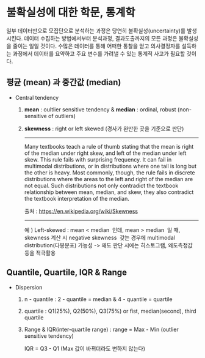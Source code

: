 # 불확실성에 대한 학문, 통계학 

 일부 데이터만으로 모집단으로 분석하는 과정은 당연히 불확실성(uncertainty)를 발생시킨다. 데이터 수집하는 방법에서부터 분석과정, 결과도출까지의 모든 과정은 불확실성을 줄이는 일일 것이다. 수많은 데이터를 통해 어떠한 통찰을 얻고 의사결정자를 설득하는 과정에서 데이터를 요약하고 주요 변수를 가려낼 수 있는 통계적 사고가 필요할 것이다. 

## 평균 (mean) 과 중간값 (median) 

* Central tendency 

  1. **mean** : oultlier sensitive tendency & **median** : ordinal, robust (non-sensitive of outliers)   

  2. **skewness** : right or left skewed (경사가 완만한 곳을 기준으로 판단)

     ____________________

     Many textbooks teach a rule of thumb stating that the mean is right of the median under right skew, and left of the median under left skew. This rule fails with surprising frequency. It can fail in multimodal distributions, or in distributions where one tail is long but the other is heavy. Most commonly, though, the rule fails in discrete distributions where the areas to the left and right of the median are not equal. Such distributions not only contradict the textbook relationship between mean, median, and skew, they also contradict the textbook interpretation of the median.

     출처 :  https://en.wikipedia.org/wiki/Skewness

     __________________

     예 ) Left-skewed : mean < median  인데,  mean > median  일 때,  skewness 계산 시  negative skewness  갖는 경우에 multimodal distribution(다봉분포) 가능성 -> 왜도 판단 시에는 히스토그램, 왜도측정값 등을 적극활용 

     

## Quantile, Quartile, IQR & Range 

* Dispersion 

  1. n - quantile : 2 - quantile = median & 4 - quantile = quartile 

  2. quartile : Q1(25%), Q2(50%), Q3(75%) or fist, median(second), third quartile 

  3. Range & IQR(inter-quartile range) : range = Max - Min (outlier sensitive tendency)

     IQR = Q3 - Q1 (Max 값이 바뀌더라도 변하지 않는다)

     







